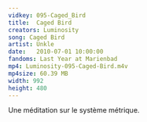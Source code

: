 ```yaml
---
vidkey: 095-Caged_Bird
title:  Caged Bird
creators: Luminosity
song: Caged Bird
artist: Unkle
date:   2010-07-01 10:00:00
fandoms: Last Year at Marienbad
mp4: Luminosity-095-Caged-Bird.m4v
mp4size: 60.39 MB
width: 992
height: 480
---
```


Une méditation sur le système métrique.
  
